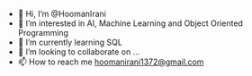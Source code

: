 - 👋 Hi, I’m @HoomanIrani
- 👀 I’m interested in AI, Machine Learning and Object Oriented Programming 
- 🌱 I’m currently learning SQL
- 💞️ I’m looking to collaborate on ...
- 📫 How to reach me hoomanirani1372@gmail.com

<!---
HoomanIrani/HoomanIrani is a ✨ special ✨ repository because its `README.md` (this file) appears on your GitHub profile.
You can click the Preview link to take a look at your changes.
--->
